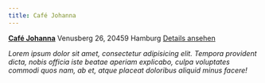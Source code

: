 ```yaml
---
title: Café Johanna
---
```

**[Café Johanna](http://4sq.com/cSNAXW)** Venusberg 26, 20459 Hamburg
[Details ansehen](http://4sq.com/cSNAXW)

*Lorem ipsum dolor sit amet, consectetur adipisicing elit. Tempora provident dicta, nobis officia iste beatae aperiam explicabo, culpa voluptates commodi quos nam, ab et, atque placeat doloribus aliquid minus facere!*